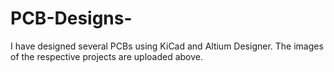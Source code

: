 # PCB-Designs-

I have designed several PCBs using KiCad and Altium Designer. The images of the respective projects are uploaded above.
